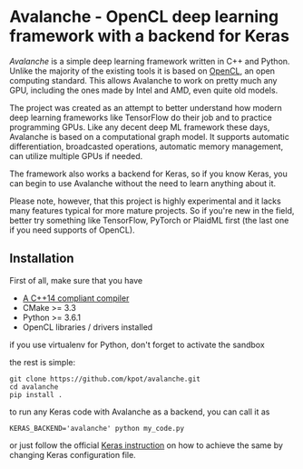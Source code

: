 Avalanche - OpenCL deep learning framework with a backend for Keras
===================================================================
*Avalanche* is a simple deep learning framework written in C++ and Python.
Unlike the majority of the existing tools it is based on [OpenCL](https://en.wikipedia.org/wiki/OpenCL),
an open computing standard. This allows Avalanche to work on pretty
much any GPU, including the ones made by Intel and AMD, even quite old models.

The project was created as an attempt to better understand how modern deep learning
frameworks like TensorFlow do their job and to practice programming GPUs.
Like any decent deep ML framework these days,
Avalanche is based on a computational graph model. It supports
automatic differentiation, broadcasted operations, automatic memory management,
can utilize multiple GPUs if needed.

The framework also works a backend for Keras, so if you know Keras, you can begin to use
Avalanche without the need to learn anything about it.

Please note, however, that this project is highly experimental and it lacks many
features typical for more mature projects. So if you're new in the field,
better try something like TensorFlow, PyTorch or PlaidML first
(the last one if you need supports of OpenCL).


Installation
------------
First of all, make sure that you have

- [A C++14 compliant compiler](https://en.cppreference.com/w/cpp/compiler_support)
- CMake >= 3.3
- Python >= 3.6.1
- OpenCL libraries / drivers installed

if you use virtualenv for Python, don't forget to activate the sandbox

the rest is simple:

    git clone https://github.com/kpot/avalanche.git
    cd avalanche
    pip install .

to run any Keras code with Avalanche as a backend, you can call it as

    KERAS_BACKEND='avalanche' python my_code.py

or just follow the official
[Keras instruction](https://keras.io/backend/#switching-from-one-backend-to-another)
on how to achieve the same by changing Keras configuration file.

